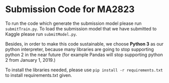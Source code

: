 # Submission Code for MA2823

To run the code which generate the submission model please run `submitTrain.py`. To load the submission model that we have submitted to Kaggle please run `submitModel.py`. 

Besides, in order to make this code sustainable, we choose **Python 3** as our python interpreter, because many libraries are going to stop supporting python 2 in the near future (for example Pandas will stop supporting python 2 from January 1, 2019.)

To install the libraries needed, please use `pip install -r requirements.txt` to install requirements.txt given.

